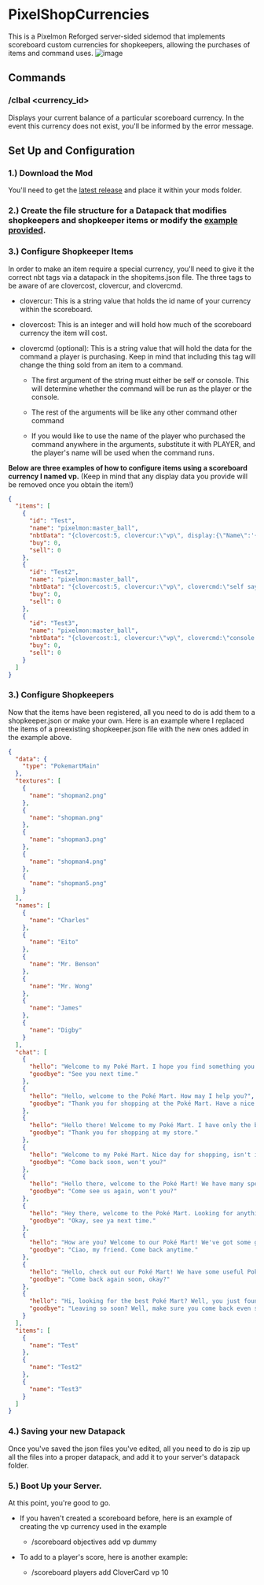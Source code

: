 # PixelShopCurrencies
This is a Pixelmon Reforged server-sided sidemod that implements scoreboard custom currencies for shopkeepers, allowing the purchases of items and command uses.
![image](https://user-images.githubusercontent.com/121761085/210184299-63a76b6d-a0cb-4559-8842-39e5e17dd6c3.png)
## Commands
### /clbal <currency_id>
Displays your current balance of a particular scoreboard currency. In the event this currency does not exist, you'll be informed by the error message.

## Set Up and Configuration
### 1.) Download the Mod
You'll need to get the [latest release](https://github.com/CloverCard/PixelShopCurrencies/releases) and place it within your mods folder.
### 2.) Create the file structure for a Datapack that modifies shopkeepers and shopkeeper items or modify the [example provided](https://github.com/CloverCard/PixelShopCurrencies/blob/master/PixelShopCurrency-Example/PixelShopCurrency-Example.zip).
### 3.) Configure Shopkeeper Items
In order to make an item require a special currency, you'll need to give it the correct nbt tags via a datapack in the shopitems.json file. The three tags to be aware of are clovercost, clovercur, and clovercmd. 

- clovercur: This is a string value that holds the id name of your currency within the scoreboard.

- clovercost: This is an integer and will hold how much of the scoreboard currency the item will cost.

- clovercmd (optional): This is a string value that will hold the data for the command a player is purchasing. Keep in mind that including this tag will change the thing sold from an item to a command.

  - The first argument of the string must either be self or console. This will determine whether the command will be run as the player or the console.

  - The rest of the arguments will be like any other command other command

  - If you would like to use the name of the player who purchased the command anywhere in the arguments, substitute it with PLAYER, and the player's name will be used when the command runs.

**Below are three examples of how to configure items using a scoreboard currency I named vp.**
(Keep in mind that any display data you provide will be removed once you obtain the item!) 
```json
{
  "items": [
    {
      "id": "Test",
      "name": "pixelmon:master_ball",
      "nbtData": "{clovercost:5, clovercur:\"vp\", display:{\"Name\":'{\"text\":\"Master Ball - 5 VP\"}'}}",
      "buy": 0,
      "sell": 0
    },
    {
      "id": "Test2",
      "name": "pixelmon:master_ball",
      "nbtData": "{clovercost:5, clovercur:\"vp\", clovercmd:\"self say hello PLAYER!\", display:{\"Name\":'{\"text\":\"Greeting command - 5 VP\"}'}}",
      "buy": 0,
      "sell": 0
    },
    {
      "id": "Test3",
      "name": "pixelmon:master_ball",
      "nbtData": "{clovercost:1, clovercur:\"vp\", clovercmd:\"console pokegive PLAYER Bidoof\", display:{\"Name\":'{\"text\":\"Get Bidoof - 1 VP\"}'}}",
      "buy": 0,
      "sell": 0
    }
  ]
}
```
### 3.) Configure Shopkeepers
Now that the items have been registered, all you need to do is add them to a shopkeeper.json or make your own. Here is an example where I replaced the items of a preexisting shopkeeper.json file with the new ones added in the example above.
```json
{
  "data": {
    "type": "PokemartMain"
  },
  "textures": [
    {
      "name": "shopman2.png"
    },
    {
      "name": "shopman.png"
    },
    {
      "name": "shopman3.png"
    },
    {
      "name": "shopman4.png"
    },
    {
      "name": "shopman5.png"
    }
  ],
  "names": [
    {
      "name": "Charles"
    },
    {
      "name": "Eito"
    },
    {
      "name": "Mr. Benson"
    },
    {
      "name": "Mr. Wong"
    },
    {
      "name": "James"
    },
    {
      "name": "Digby"
    }
  ],
  "chat": [
    {
      "hello": "Welcome to my Poké Mart. I hope you find something you like!",
      "goodbye": "See you next time."
    },
    {
      "hello": "Hello, welcome to the Poké Mart. How may I help you?",
      "goodbye": "Thank you for shopping at the Poké Mart. Have a nice day."
    },
    {
      "hello": "Hello there! Welcome to my Poké Mart. I have only the best Pokémon products for sale.",
      "goodbye": "Thank you for shopping at my store."
    },
    {
      "hello": "Welcome to my Poké Mart. Nice day for shopping, isn't it?",
      "goodbye": "Come back soon, won't you?"
    },
    {
      "hello": "Hello there, welcome to the Poké Mart! We have many specials today!",
      "goodbye": "Come see us again, won't you?"
    },
    {
      "hello": "Hey there, welcome to the Poké Mart. Looking for anything special?",
      "goodbye": "Okay, see ya next time."
    },
    {
      "hello": "How are you? Welcome to our Poké Mart! We've got some great gear for your Pokémon.",
      "goodbye": "Ciao, my friend. Come back anytime."
    },
    {
      "hello": "Hello, check out our Poké Mart! We have some useful Pokémon gear today.",
      "goodbye": "Come back again soon, okay?"
    },
    {
      "hello": "Hi, looking for the best Poké Mart? Well, you just found it!",
      "goodbye": "Leaving so soon? Well, make sure you come back even sooner!"
    }
  ],
  "items": [
    {
      "name": "Test"
    },
    {
      "name": "Test2"
    },
    {
      "name": "Test3"
    }
  ]
}
```
### 4.) Saving your new Datapack
Once you've saved the json files you've edited, all you need to do is zip up all the files into a proper datapack, and add it to your server's datapack folder.

### 5.) Boot Up your Server.
At this point, you're good to go. 

- If you haven't created a scoreboard before, here is an example of creating the vp currency used in the example
  - /scoreboard objectives add vp dummy

- To add to a player's score, here is another example:
  - /scoreboard players add CloverCard vp 10



